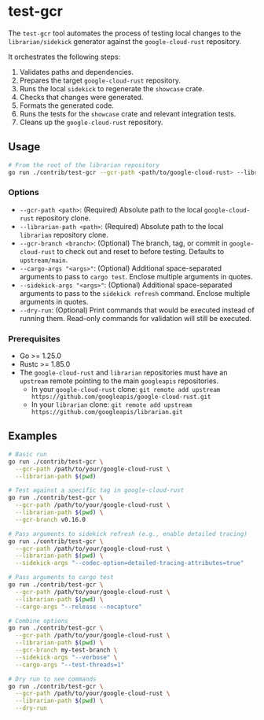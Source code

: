 # test-gcr

The `test-gcr` tool automates the process of testing local changes to the `librarian/sidekick` generator against the `google-cloud-rust` repository.

It orchestrates the following steps:

1.  Validates paths and dependencies.
2.  Prepares the target `google-cloud-rust` repository.
3.  Runs the local `sidekick` to regenerate the `showcase` crate.
4.  Checks that changes were generated.
5.  Formats the generated code.
6.  Runs the tests for the `showcase` crate and relevant integration tests.
7.  Cleans up the `google-cloud-rust` repository.

## Usage

```bash
# From the root of the librarian repository
go run ./contrib/test-gcr --gcr-path <path/to/google-cloud-rust> --librarian-path $(pwd) [options]
```

### Options

*   `--gcr-path <path>`: (Required) Absolute path to the local `google-cloud-rust` repository clone.
*   `--librarian-path <path>`: (Required) Absolute path to the local `librarian` repository clone.
*   `--gcr-branch <branch>`: (Optional) The branch, tag, or commit in `google-cloud-rust` to check out and reset to before testing. Defaults to `upstream/main`.
*   `--cargo-args "<args>"`: (Optional) Additional space-separated arguments to pass to `cargo test`. Enclose multiple arguments in quotes.
*   `--sidekick-args "<args>"`: (Optional) Additional space-separated arguments to pass to the `sidekick refresh` command. Enclose multiple arguments in quotes.
*   `--dry-run`: (Optional) Print commands that would be executed instead of running them. Read-only commands for validation will still be executed.

### Prerequisites

*   Go >= 1.25.0
*   Rustc >= 1.85.0
*   The `google-cloud-rust` and `librarian` repositories must have an `upstream` remote pointing to the main `googleapis` repositories.
    *   In your `google-cloud-rust` clone: `git remote add upstream https://github.com/googleapis/google-cloud-rust.git`
    *   In your `librarian` clone: `git remote add upstream https://github.com/googleapis/librarian.git`

## Examples

```bash
# Basic run
go run ./contrib/test-gcr \
  --gcr-path /path/to/your/google-cloud-rust \
  --librarian-path $(pwd)

# Test against a specific tag in google-cloud-rust
go run ./contrib/test-gcr \
  --gcr-path /path/to/your/google-cloud-rust \
  --librarian-path $(pwd) \
  --gcr-branch v0.16.0

# Pass arguments to sidekick refresh (e.g., enable detailed tracing)
go run ./contrib/test-gcr \
  --gcr-path /path/to/your/google-cloud-rust \
  --librarian-path $(pwd) \
  --sidekick-args "--codec-option=detailed-tracing-attributes=true"

# Pass arguments to cargo test
go run ./contrib/test-gcr \
  --gcr-path /path/to/your/google-cloud-rust \
  --librarian-path $(pwd) \
  --cargo-args "--release --nocapture"

# Combine options
go run ./contrib/test-gcr \
  --gcr-path /path/to/your/google-cloud-rust \
  --librarian-path $(pwd) \
  --gcr-branch my-test-branch \
  --sidekick-args "--verbose" \
  --cargo-args "--test-threads=1"

# Dry run to see commands
go run ./contrib/test-gcr \
  --gcr-path /path/to/your/google-cloud-rust \
  --librarian-path $(pwd) \
  --dry-run
```